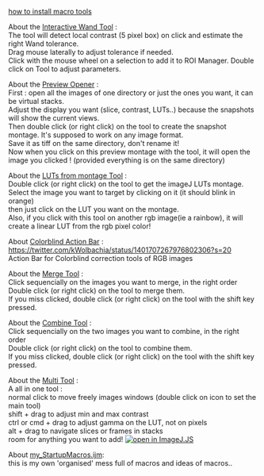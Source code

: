 [how to install macro tools](https://imagej.nih.gov/ij/docs/guide/146-20.html)

About the [Interactive Wand Tool](https://github.com/kwolbachia/Imagej-macro-addiction/blob/main/Interactive_Wand_Tool.ijm) :   
The tool will detect local contrast (5 pixel box) on click and estimate the right Wand tolerance.      
Drag mouse laterally to adjust tolerance if needed.       
Click with the mouse wheel on a selection to add it to ROI Manager.
Double click on Tool to adjust parameters. 

About the [Preview Opener](https://github.com/kwolbachia/Imagej-macro-addiction/blob/main/Preview%20Opener.ijm) :   
First : open all the images of one directory or just the ones you want, it can be virtual stacks.  
Adjust the display you want (slice, contrast, LUTs..) because the snapshots will show the current views.   
Then double click (or right click) on the tool to create the snapshot montage. It's supposed to work on any image format.    
Save it as tiff on the same directory, don't rename it!    
Now when you click on this preview montage with the tool, it will open the image you clicked ! (provided everything is on the same directory)   

About the [LUTs from montage Tool](https://github.com/kwolbachia/Imagej-macro-addiction/blob/main/LUTs_from_montage.ijm) :    
Double click (or right click) on the tool to get the imageJ LUTs montage.    
Select the image you want to target by clicking on it (it should blink in orange)     
then just click on the LUT you want on the montage.     
Also, if you click with this tool on another rgb image(ie a rainbow), it will create a linear LUT from the rgb pixel color!   

About [Colorblind Action Bar](https://github.com/kwolbachia/Imagej-macro-addiction/tree/main/Colorblind%20Bar) : 
<https://twitter.com/kWolbachia/status/1401707267976802306?s=20>     
Action Bar for Colorblind correction tools of RGB images 

About the [Merge Tool](https://github.com/kwolbachia/Imagej-macro-addiction/blob/main/Merge%20Tool.ijm) :    
Click sequencially on the images you want to merge, in the right order     
Double click (or right click) on the tool to merge them.     
If you miss clicked, double click (or right click) on the tool with the shift key pressed.

About the [Combine Tool](https://github.com/kwolbachia/Imagej-macro-addiction/blob/main/Combine%20tool.ijm) :    
Click sequencially on the two images you want to combine, in the right order     
Double click (or right click) on the tool to combine them.     
If you miss clicked, double click (or right click) on the tool with the shift key pressed.   

About the [Multi Tool](https://github.com/kwolbachia/Imagej-macro-addiction/blob/main/multi_Tool.ijm) :   
A all in one tool :  
normal click to move freely images windows (double click on icon to set the main tool)        
shift + drag to adjust min and max contrast     
ctrl or cmd + drag to adjust gamma on the LUT, not on pixels    
alt + drag to navigate slices or frames in stacks      
room for anything you want to add!
[![open in ImageJ.JS](https://ij.imjoy.io/assets/badge/open-in-imagej-js-badge.svg)](https://raw.githubusercontent.com/kwolbachia/Imagej-macro-addiction/main/my_macros_for_imagej_JS.ijm)

About [my_StartupMacros.ijm](https://github.com/kwolbachia/Imagej-macro-addiction/blob/main/my_startupMacro.ijm):    
this is my own 'organised' mess full of macros and ideas of macros..




